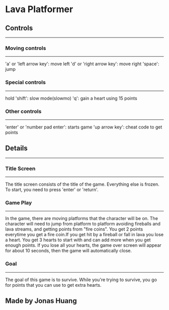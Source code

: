 # Lava Platformer

## Controls
-----------

### Moving controls
-----------------
'a' or 'left arrow key': move left
'd' or 'right arrow key': move right
'space': jump

### Special controls
------------------
hold 'shift': slow mode(slowmo)
'q': gain a heart using 15 points

### Other controls
------------------
'enter' or 'number pad enter': starts game
'up arrow key': cheat code to get points

## Details
---------

### Title Screen
---------------
The title screen consists of the title of the game. Everything else is frozen. To start, you need to press 'enter' or 'return'.

### Game Play
------------
In the game, there are moving platforms that the character will be on. The character will need to jump from platform to platform avoiding fireballs and lava streams, and getting points from "fire coins". You get 2 points everytime you get a fire coin.If you get hit by a fireball or fall in lava you lose a heart. You get 3 hearts to start with and can add more when you get enough points. If you lose all your hearts, the game over screen will appear for about 10 seconds, then the game will automatically close.

### Goal
--------
The goal of this game is to survive. While you're trying to survive, you go for points that you can use to get extra hearts.

## Made by Jonas Huang
